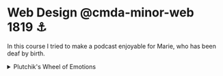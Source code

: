 # Web Design @cmda-minor-web 1819 ⚓️

In this course I tried to make a podcast enjoyable for Marie, who has been deaf by birth.

<details>
<summary>Plutchik's Wheel of Emotions</summary>

![Plutchik's Wheel of Emotions](https://upload.wikimedia.org/wikipedia/commons/c/ce/Plutchik-wheel.svg)
w
</details>
